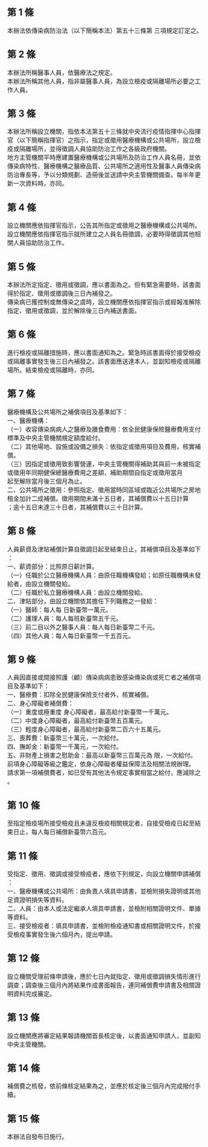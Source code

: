 第 1 條
-------
本辦法依傳染病防治法（以下簡稱本法）第五十三條第 三項規定訂定之。

第 2 條
-------
本辦法所稱醫事人員，依醫療法之規定。  
本辦法所稱其他人員，指非屬醫事人員，為設立檢疫或隔離場所必要之工  
作人員。

第 3 條
-------
本辦法所稱設立機關，指依本法第五十三條就中央流行疫情指揮中心指揮  
官（以下簡稱指揮官）之指示，指定或徵用醫療機構或公共場所，設立檢  
疫或隔離場所，並得徵調人員協助防治工作之各級政府機關。  
地方主管機關平時應建置醫療機構或公共場所及防治工作人員名冊，並依  
傳染病特性、醫療機構之醫療品質、公共場所之適用性及醫事人員傳染病  
防治專長等，予以分類規劃、造冊後並送請中央主管機關備查。每半年更  
新一次資料時，亦同。

第 4 條
-------
設立機關應依指揮官指示，公告其所指定或徵用之醫療機構或公共場所。  
設立機關應依指揮官指示就所建立之人員名冊徵調，必要時得徵調其他相  
關人員協助防治工作。

第 5 條
-------
本辦法所定指定、徵用或徵調，應以書面為之。但有緊急需要時，該書面  
得於指定、徵用或徵調後三日內補發之。  
傳染病已獲控制或無傳染之虞時，設立機關應依指揮官指示或經報准解除  
指定、徵用或徵調，並於解除後三日內補送書面。

第 6 條
-------
進行檢疫或隔離措施時，應以書面通知為之。緊急時該書面得於接受檢疫  
或隔離事實發生後三日內補發之。該書面應送達本人，並副知檢疫或隔離  
場所。結束檢疫或隔離時，亦同。

第 7 條
-------
醫療機構及公共場所之補償項目及基準如下：  
一、醫療機構：  
（一）收容傳染病病人之醫療及膳食費用：依全民健康保險醫療費用支付  
      標準及中央主管機關規定額度給付。  
（二）其他場地、設施或設備之損失：依指定或徵用項目及費用，核實補  
      償。  
（三）因指定或徵用致影響營運，中央主管機關得補助其與前一未被指定  
      或徵用年同期健保總醫療費用之差額，補助期間自指定或徵用當月  
      起至解除當月後三個月為止。  
二、公共場所之徵用：參照指定、徵用當時同區域或臨近公共場所之房地  
    租金加計二成補償。徵用期間未滿十五日者，其補償費以十五日計算  
    ；逾十五日未達三十日者，其補償費以三十日計算。

第 8 條
-------
人員薪資及津貼補償計算自徵調日起至結束日止，其補償項目及基準如下  
：  
一、薪資部分：比照原日薪計算。  
（一）任職於公立醫療機構人員：由原任職機構發給；如原任職機構未發  
      給者，由設立機關發給。  
（二）任職於私立醫療機構人員：由設立機關發給。  
二、津貼部分，由設立機關依其擔任下列職務之一發給：  
（一）醫師：每人每 日新臺幣一萬元。  
（二）護理人員：每人每班新臺幣五千元。  
（三）前二目以外之醫事人員：每人每日新臺幣二千元。  
（四）其他人員：每人每日新臺幣一千五百元。

第 9 條
-------
人員因直接或間接照護（顧）傳染病病患致感染傳染病或死亡者之補償項  
目及基準如下：  
一、醫療費：扣除全民健康保險支付者外，核實補償。  
二、身心障礙者補償費：  
（一）重度或極重度 身心障礙者，最高給付新臺幣一千萬元。  
（二）中度身心障礙者，最高給付新臺幣五百萬元。  
（三）輕度身心障礙者，最高給付新臺幣二百六十五萬元。  
三、喪葬費：新臺幣三十萬元，一次給付。  
四、撫卹金：新臺幣一千萬元，一次給付。  
五、非財產上損害之慰助金：最高以新臺幣三百萬元為 限，一次給付。  
前項身心障礙等級之鑑定，依身心障礙者權益保障法及相關法規辦理。  
請求第一項補償費者，如已受有其他法令規定事實相當之給付，應減除之  
。

第 10 條
--------
至指定檢疫場所接受檢疫且未違反檢疫相關規定者，自接受檢疫日起至結  
束日止，每人每日補償新臺幣六百元。

第 11 條
--------
受指定、徵用、徵調或接受檢疫者，應依下列規定，向設立機關申請補償  
：  
一、醫療機構或公共場所：由負責人填具申請書，並檢附損失證明或其他  
    足資證明損失等資料。  
二、人員：由本人或法定繼承人填具申請書，並檢附相關證明文件、單據  
    等資料。  
三、接受檢疫者：填具申請書，並檢附檢疫通知書或相關證明文件，於接  
    受檢疫事實發生後六個月內，提出申請。

第 12 條
--------
設立機關受理前條申請後，應於七日內就指定、徵用或徵調損失情形進行  
調查；調查後三個月內將結果作成書面報告，連同補償費申請書及相關證  
明資料完成審定。

第 13 條
--------
設立機關應將審定結果報請機關首長核定後，以書面通知申請人，並副知  
中央主管機關。

第 14 條
--------
補償費之核發，依前條核定結果為之，並應於核定後三個月內完成撥付手  
續。

第 15 條
--------
本辦法自發布日施行。

